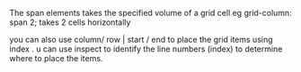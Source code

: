 The span elements takes the specified volume of a grid cell eg grid-column: span 2; takes 2 cells horizontally 

you can also use column/ row | start / end to place the grid items using index . u can use inspect to identify the line numbers (index) to determine where to place the items. 